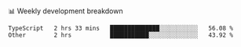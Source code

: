 📊 Weekly development breakdown
<!--START_SECTION:waka-->
```text
TypeScript   2 hrs 33 mins   ██████████████░░░░░░░░░░░   56.08 % 
Other        2 hrs           ███████████░░░░░░░░░░░░░░   43.92 % 
```
<!--END_SECTION:waka-->
